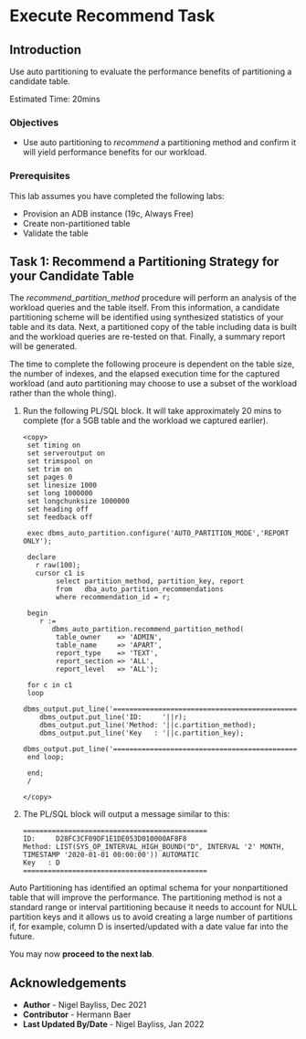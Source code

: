 # Execute Recommend Task

## Introduction

Use auto partitioning to evaluate the performance benefits of partitioning a candidate table.

Estimated Time: 20mins
 
### Objectives
- Use auto partitioning to *recommend* a partitioning method and confirm it will yield performance benefits for our workload.

### Prerequisites
This lab assumes you have completed the following labs:

- Provision an ADB instance (19c, Always Free)
- Create non-partitioned table
- Validate the table

## Task 1: Recommend a Partitioning Strategy for your Candidate Table

The *recommend\_partition\_method* procedure will perform an analysis of the workload queries and the table itself. From this information, a candidate partitioning scheme will be identified using synthesized statistics of your table and its data. Next, a partitioned copy of the table including data is built and the workload queries are re-tested on that. Finally, a summary report will be generated.

The time to complete the following proceure is dependent on the table size, the number of indexes, and the elapsed execution time for the captured workload (and auto partitioning may choose to use a subset of the workload rather than the whole thing). 

1. Run the following PL/SQL block. It will take approximately 20 mins to complete (for a 5GB table and the workload we captured earlier).

    ````
    <copy>
     set timing on
     set serveroutput on
     set trimspool on
     set trim on
     set pages 0
     set linesize 1000
     set long 1000000
     set longchunksize 1000000
     set heading off
     set feedback off
 
     exec dbms_auto_partition.configure('AUTO_PARTITION_MODE','REPORT ONLY');
     
     declare
       r raw(100);
       cursor c1 is
            select partition_method, partition_key, report
            from   dba_auto_partition_recommendations
            where recommendation_id = r;

     begin
        r :=
           dbms_auto_partition.recommend_partition_method(
            table_owner    => 'ADMIN',
            table_name     => 'APART',
            report_type    => 'TEXT',
            report_section => 'ALL',
            report_level   => 'ALL');

     for c in c1
     loop
        dbms_output.put_line('=============================================');
        dbms_output.put_line('ID:     '||r);
        dbms_output.put_line('Method: '||c.partition_method);
        dbms_output.put_line('Key   : '||c.partition_key);
        dbms_output.put_line('=============================================');
     end loop;

     end;
     /

    </copy>
    ````

2. The PL/SQL block will output a message similar to this:

      `````
      =============================================
      ID:     D28FC3CF09DF1E1DE053D010000AF8F8
      Method: LIST(SYS_OP_INTERVAL_HIGH_BOUND("D", INTERVAL '2' MONTH, TIMESTAMP '2020-01-01 00:00:00')) AUTOMATIC 
      Key   : D
      =============================================
      `````

Auto Partitioning has identified an optimal schema for your nonpartitioned table that will improve the performance. The partitioning method is not a standard range or interval partitioning because it needs to account for NULL partition keys and it allows us to avoid creating a large number of partitions if, for example, column D is inserted/updated with a date value far into the future.

You may now **proceed to the next lab**.

## Acknowledgements
* **Author** - Nigel Bayliss, Dec 2021 
* **Contributor** - Hermann Baer
* **Last Updated By/Date** - Nigel Bayliss, Jan 2022
